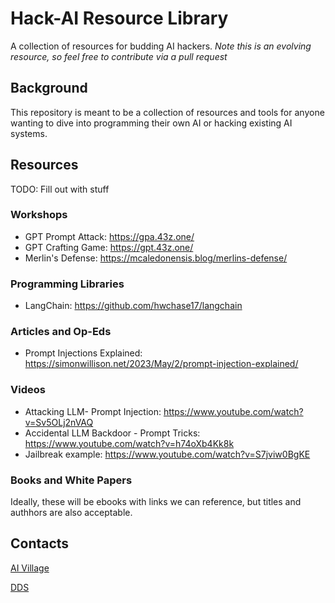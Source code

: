 # Hack-AI Resource Library

A collection of resources for budding AI hackers.  *Note this is an evolving resource, so feel free to contribute via a pull request*

## Background

This repository is meant to be a collection of resources and tools for anyone wanting to dive into programming their own AI or hacking existing AI systems.  

## Resources

TODO: Fill out with stuff

### Workshops

 - GPT Prompt Attack: https://gpa.43z.one/
 - GPT Crafting Game: https://gpt.43z.one/
 - Merlin's Defense: https://mcaledonensis.blog/merlins-defense/


### Programming Libraries

- LangChain: https://github.com/hwchase17/langchain


### Articles and Op-Eds

- Prompt Injections Explained: https://simonwillison.net/2023/May/2/prompt-injection-explained/

### Videos

- Attacking LLM- Prompt Injection: https://www.youtube.com/watch?v=Sv5OLj2nVAQ
- Accidental LLM Backdoor - Prompt Tricks: https://www.youtube.com/watch?v=h74oXb4Kk8k
- Jailbreak example: https://www.youtube.com/watch?v=S7jviw0BgKE


### Books and White Papers

Ideally, these will be ebooks with links we can reference, but titles and authhors are also acceptable.  




## Contacts

[AI Village](https://aivillage.org/)

[DDS](https://www.dds.mil/)
